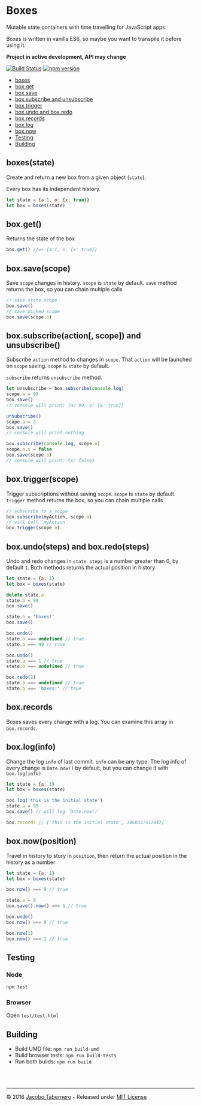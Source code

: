 Boxes
=====

Mutable state containers with time travelling for JavaScript apps

Boxes is written in vanilla ES6, so maybe you want to transpile it before using it.

**Project in active development, API may change**

[![Build Status](https://travis-ci.org/jacoborus/boxes.svg?branch=master)](https://travis-ci.org/jacoborus/boxes) [![npm version](https://badge.fury.io/js/boxes.svg)](https://www.npmjs.com/package/boxes)

- [boxes](#boxes-api)
- [box.get](#box-get-api)
- [box.save](#box-save-api)
- [box.subscribe and unsubscribe](#box-subscribe-api)
- [box.trigger](#box-trigger-api)
- [box.undo and box.redo](#box-undo-redo-api)
- [box.records](#box-records-api)
- [box.log](#box-log-api)
- [box.now](#box-now-api)
- [Testing](#testing)
- [Building](#building)



<a name="boxes-api"></a>
## boxes(state)

Create and return a new box from a given object (`state`).

Every box has its independent history.

```js
let state = {a:1, o: {x: true}}
let box = boxes(state)
```



<a name="box-get-api"></a>
## box.get()

Returns the state of the box

```js
box.get() //=> {a:1, o: {x: true}}
```



<a name="box-save-api"></a>
## box.save(scope)

Save `scope` changes in history. `scope` is `state` by default. `save` method returns the box, so you can chain multiple calls

```js
// save state scope
box.save()
// save picked scope
box.save(scope.o)
```



<a name="box-subscribe-api"></a>
## box.subscribe(action[, scope]) and unsubscribe()

Subscribe `action` method to changes in `scope`.  That `action` will be launched on `scope` saving. `scope` is `state` by default.

`subscribe` returns `unsubscribe` method.

```js
let unsubscribe = box.subscribe(console.log)
scope.a = 99
box.save()
// console will print: {a: 99, o: {x: true}}

unsubscribe()
scope.a = 3
box.save()
// console will print nothing

box.subscribe(console.log, scope.o)
scope.o.x = false
box.save(scope.o)
// console will print: {x: false}
```



<a name="box-trigger-api"></a>
## box.trigger(scope)

Trigger subscriptions without saving `scope`. `scope` is `state` by default. `trigger` method returns the box, so you can chain multiple calls

```js
// subscribe to a scope
box.subscribe(myAction, scope.o)
// will call `myAction`
box.trigger(scope.o)
```



<a name="box-undo-redo-api"></a>
## box.undo(steps) and box.redo(steps)

Undo and redo changes in `state`. `steps` is a number greater than 0, by default `1`. Both methods returns the actual position in history

```js
let state = {a: 1}
let box = boxes(state)

delete state.a
state.b = 99
box.save()

state.b = 'boxes!'
box.save()

box.undo()
state.a === undefined // true
state.b === 99 // true

box.undo()
state.a === 1 // true
state.b === undefined // true

box.redo(2)
state.a === undefined // true
state.b === 'boxes!' // true
```



<a name="box-records-api"></a>
## box.records

Boxes saves every change with a log. You can examine this array in `box.records`.




<a name="box-log-api"></a>
## box.log(info)

Change the log `info` of last commit. `info` can be any type.
The log info of every change is `Date.now()` by default, but you can change it with `box.log(info)`


```js
let state = {a: 1}
let box = boxes(state)

box.log('this is the initial state')
state.a = 99
box.save() // will log `Date.now()`

box.records // ['this is the initial state', 1460337512847]
```



<a name="box-now-api"></a>
## box.now(position)

Travel in history to story in `position`, then return the actual position in the history as a number

```js
let state = {a: 1}
let box = boxes(state)

box.now() === 0 // true

state.a = 9
box.save().now() === 1 // true

box.undo()
box.now() === 0 // true

box.now(1)
box.now() === 1 // true
```




<a name="testing"></a>
## Testing

### Node

```sh
npm test
```

### Browser

Open `test/test.html`



<a name="building"></a>
## Building

- Build UMD file: `npm run build-umd`
- Build browser tests: `npm run build-tests`
- Run both builds: `npm run build`



<br><br>

---

© 2016 [Jacobo Tabernero](https://github.com/jacoborus) - Released under [MIT License](https://raw.github.com/jacoborus/boxes/master/LICENSE)
